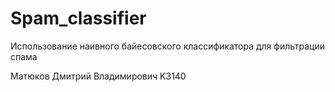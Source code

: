 # Spam_classifier
Использование наивного байесовского классификатора для фильтрации спама

Матюков Дмитрий Владимирович K3140
